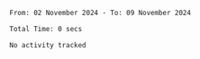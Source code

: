 <!--START_SECTION:waka-->

```txt
From: 02 November 2024 - To: 09 November 2024

Total Time: 0 secs

No activity tracked
```

<!--END_SECTION:waka-->
